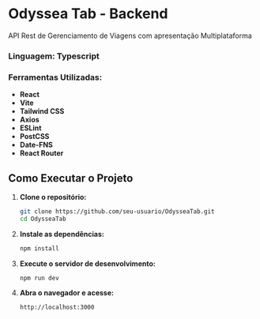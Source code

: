 # Odyssea Tab - Backend

API Rest de Gerenciamento de Viagens com apresentação Multiplataforma

### Linguagem: Typescript

### Ferramentas Utilizadas:

- **React**
- **Vite**
- **Tailwind CSS**
- **Axios**
- **ESLint**
- **PostCSS**
- **Date-FNS**
- **React Router**

## Como Executar o Projeto

1. **Clone o repositório:**

    ```bash
    git clone https://github.com/seu-usuario/OdysseaTab.git
    cd OdysseaTab
    ```

2. **Instale as dependências:**

    ```bash
    npm install
    ```

3. **Execute o servidor de desenvolvimento:**

    ```bash
    npm run dev
    ```

4. **Abra o navegador e acesse:**

    ```
    http://localhost:3000
    ```
